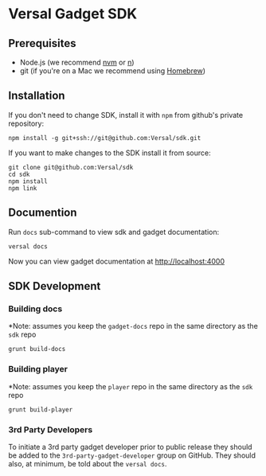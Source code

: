 # Versal Gadget SDK

## Prerequisites

* Node.js (we recommend [nvm](https://github.com/creationix/nvm) or [n](https://github.com/visionmedia/n))
* git (if you're on a Mac we recommend using [Homebrew](http://brew.sh/))

## Installation

If you don't need to change SDK, install it with `npm` from github's private repository:
```
npm install -g git+ssh://git@github.com:Versal/sdk.git
```

If you want to make changes to the SDK install it from source:
```
git clone git@github.com:Versal/sdk
cd sdk
npm install
npm link
```

## Documention

Run `docs` sub-command to view sdk and gadget documentation:

```
versal docs
```

Now you can view gadget documentation at [http://localhost:4000](http://localhost:4000)

## SDK Development

### Building docs

*Note: assumes you keep the `gadget-docs` repo in the same directory as the `sdk` repo

    grunt build-docs

### Building player

*Note: assumes you keep the `player` repo in the same directory as the `sdk` repo

    grunt build-player

### 3rd Party Developers

To initiate a 3rd party gadget developer prior to public release they should be added to the `3rd-party-gadget-developer` group on GitHub. They should also, at minimum, be told about the `versal docs`.
